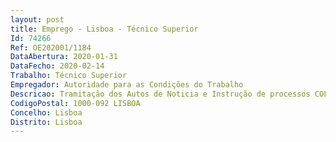 ```yaml
--- 
layout: post
title: Emprego - Lisboa - Técnico Superior
Id: 74266
Ref: OE202001/1184
DataAbertura: 2020-01-31
DataFecho: 2020-02-14
Trabalho: Técnico Superior
Empregador: Autoridade para as Condições do Trabalho
Descricao: Tramitação dos Autos de Noticia e Instrução de processos COL    Informativo presencial e telefónico no âmbito de RL e SST    Ações de sensibilização no âmbito de RL e SST    Elaboração de pareceres de maior complexidade jurídica    Elaboração de relatórios de Acidentes de Trabalho    Elaboração de pareceres de Licenciamento    Elaboração de pareceres de laboração continua e alargamento do período de laboração    Elaboração de pareceres de remoção de amianto    Outras funções que possam ser determinadas no âmbito da missão da ACT.
CodigoPostal: 1000-092 LISBOA
Concelho: Lisboa
Distrito: Lisboa
--- 
```

